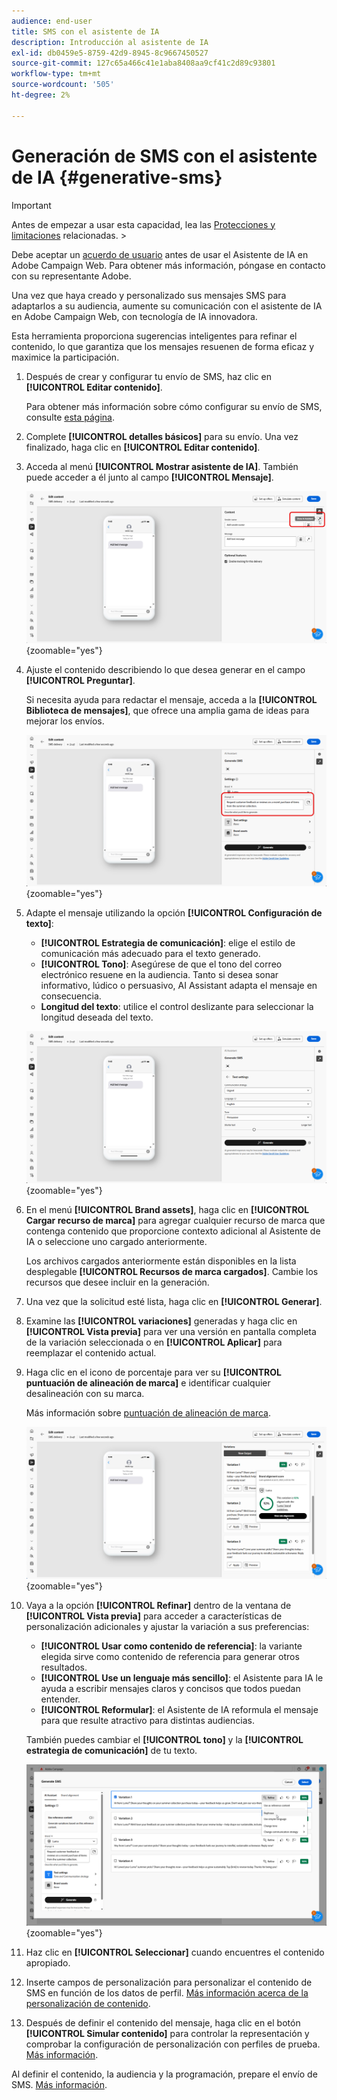 ```yaml
---
audience: end-user
title: SMS con el asistente de IA
description: Introducción al asistente de IA
exl-id: db0459e5-8759-42d9-8945-8c9667450527
source-git-commit: 127c65a466c41e1aba8408aa9cf41c2d89c93801
workflow-type: tm+mt
source-wordcount: '505'
ht-degree: 2%

---
```


# Generación de SMS con el asistente de IA {#generative-sms}

>[!IMPORTANT]
>
>Antes de empezar a usar esta capacidad, lea las [Protecciones y limitaciones](generative-gs.md#generative-guardrails) relacionadas.
>&#x200B;></br>
>
>Debe aceptar un [acuerdo de usuario](https://www.adobe.com/legal/licenses-terms/adobe-dx-gen-ai-user-guidelines.html) antes de usar el Asistente de IA en Adobe Campaign Web. Para obtener más información, póngase en contacto con su representante Adobe.

Una vez que haya creado y personalizado sus mensajes SMS para adaptarlos a su audiencia, aumente su comunicación con el asistente de IA en Adobe Campaign Web, con tecnología de IA innovadora.

Esta herramienta proporciona sugerencias inteligentes para refinar el contenido, lo que garantiza que los mensajes resuenen de forma eficaz y maximice la participación.

1. Después de crear y configurar tu envío de SMS, haz clic en **[!UICONTROL Editar contenido]**.

   Para obtener más información sobre cómo configurar su envío de SMS, consulte [esta página](../sms/create-sms.md).

1. Complete **[!UICONTROL detalles básicos]** para su envío. Una vez finalizado, haga clic en **[!UICONTROL Editar contenido]**.

1. Acceda al menú **[!UICONTROL Mostrar asistente de IA]**. También puede acceder a él junto al campo **[!UICONTROL Mensaje]**.

   ![Captura de pantalla que muestra el menú Mostrar asistente de IA](assets/sms-genai-1.png){zoomable="yes"}

1. Ajuste el contenido describiendo lo que desea generar en el campo **[!UICONTROL Preguntar]**.

   Si necesita ayuda para redactar el mensaje, acceda a la **[!UICONTROL Biblioteca de mensajes]**, que ofrece una amplia gama de ideas para mejorar los envíos.

   ![Captura de pantalla que muestra la biblioteca de mensajes](assets/sms-genai-2.png){zoomable="yes"}

1. Adapte el mensaje utilizando la opción **[!UICONTROL Configuración de texto]**:

   * **[!UICONTROL Estrategia de comunicación]**: elige el estilo de comunicación más adecuado para el texto generado.
   * **[!UICONTROL Tono]**: Asegúrese de que el tono del correo electrónico resuene en la audiencia. Tanto si desea sonar informativo, lúdico o persuasivo, AI Assistant adapta el mensaje en consecuencia.
   * **Longitud del texto**: utilice el control deslizante para seleccionar la longitud deseada del texto.

   ![Captura de pantalla que muestra las opciones de configuración de texto](assets/sms-genai-3.png){zoomable="yes"}

1. En el menú **[!UICONTROL Brand assets]**, haga clic en **[!UICONTROL Cargar recurso de marca]** para agregar cualquier recurso de marca que contenga contenido que proporcione contexto adicional al Asistente de IA o seleccione uno cargado anteriormente.

   Los archivos cargados anteriormente están disponibles en la lista desplegable **[!UICONTROL Recursos de marca cargados]**. Cambie los recursos que desee incluir en la generación.

1. Una vez que la solicitud esté lista, haga clic en **[!UICONTROL Generar]**.

1. Examine las **[!UICONTROL variaciones]** generadas y haga clic en **[!UICONTROL Vista previa]** para ver una versión en pantalla completa de la variación seleccionada o en **[!UICONTROL Aplicar]** para reemplazar el contenido actual.

1. Haga clic en el icono de porcentaje para ver su **[!UICONTROL puntuación de alineación de marca]** e identificar cualquier desalineación con su marca.

   Más información sobre [puntuación de alineación de marca](../content/brands-score.md).

   ![](assets/sms-genai-5.png){zoomable="yes"}

1. Vaya a la opción **[!UICONTROL Refinar]** dentro de la ventana de **[!UICONTROL Vista previa]** para acceder a características de personalización adicionales y ajustar la variación a sus preferencias:

   * **[!UICONTROL Usar como contenido de referencia]**: la variante elegida sirve como contenido de referencia para generar otros resultados.
   * **[!UICONTROL Use un lenguaje más sencillo]**: el Asistente para IA le ayuda a escribir mensajes claros y concisos que todos puedan entender.
   * **[!UICONTROL Reformular]**: el Asistente de IA reformula el mensaje para que resulte atractivo para distintas audiencias.

   También puedes cambiar el **[!UICONTROL tono]** y la **[!UICONTROL estrategia de comunicación]** de tu texto.

   ![Captura de pantalla que muestra opciones de refinamiento](assets/sms-genai-4.png){zoomable="yes"}

1. Haz clic en **[!UICONTROL Seleccionar]** cuando encuentres el contenido apropiado.

1. Inserte campos de personalización para personalizar el contenido de SMS en función de los datos de perfil. [Más información acerca de la personalización de contenido](../personalization/personalize.md).

1. Después de definir el contenido del mensaje, haga clic en el botón **[!UICONTROL Simular contenido]** para controlar la representación y comprobar la configuración de personalización con perfiles de prueba. [Más información](../preview-test/preview-content.md).

Al definir el contenido, la audiencia y la programación, prepare el envío de SMS. [Más información](../monitor/prepare-send.md).
